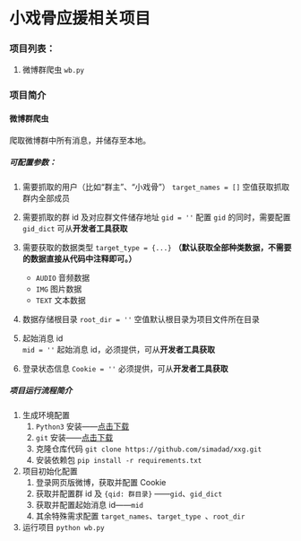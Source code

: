 # 小戏骨应援相关项目

### 项目列表：
1. 微博群爬虫 `wb.py`


### 项目简介
#### 微博群爬虫
爬取微博群中所有消息，并储存至本地。
##### 可配置参数：
1. 需要抓取的用户（比如“群主”、“小戏骨”）
    `target_names = []`
    空值获取抓取群内全部成员
1. 需要抓取的群 id 及对应群文件储存地址
    `gid = ''`
    配置 `gid` 的同时，需要配置 `gid_dict` 
    可从**开发者工具获取**

1. 需要获取的数据类型
    `target_type = {...}`
    **（默认获取全部种类数据，不需要的数据直接从代码中注释即可。）**
    - `AUDIO` 音频数据
    - `IMG` 图片数据
    - `TEXT` 文本数据
1. 数据存储根目录
    `root_dir = ''` 
    空值默认根目录为项目文件所在目录
1. 起始消息 id        
    `mid = ''`
    起始消息 id，必须提供，可从**开发者工具获取**
1. 登录状态信息
    `Cookie = ''`
    必须提供，可从**开发者工具获取**

##### 项目运行流程简介
1. 生成环境配置
    1. `Python3` 安装——[点击下载][1]
    1. `git` 安装——[点击下载][2]
    1. 克隆仓库代码 `git clone https://github.com/simadad/xxg.git`
    1. 安装依赖包 `pip install -r requirements.txt`
1. 项目初始化配置
    1. 登录网页版微博，获取并配置 Cookie
    1. 获取并配置群 id 及 `{qid: 群目录}` ——`gid`、`gid_dict`
    1. 获取并配置起始消息 id——`mid`
    1. 其余特殊需求配置 `target_names`、`target_type `、`root_dir`
1. 运行项目 `python wb.py`

[1]: https://www.python.org/downloads/release/python-352/    
[2]: https://git-scm.com/downloads

